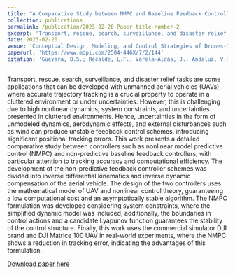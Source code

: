 ```yaml
---
title: "A Comparative Study between NMPC and Baseline Feedback Controllers for UAV Trajectory Tracking"
collection: publications
permalink: /publication/2023-02-20-Paper-title-number-2
excerpt: 'Transport, rescue, search, surveillance, and disaster relief tasks are some applications that can be developed with unmanned aerial vehicles (UAVs), where accurate trajectory tracking is a crucial property to operate in a cluttered environment or under uncertainties. However, this is challenging due to high nonlinear dynamics, system constraints, and uncertainties presented in cluttered environments. Hence, uncertainties in the form of unmodeled dynamics, aerodynamic effects, and external disturbances such as wind can produce unstable feedback control schemes, introducing significant positional tracking errors. This work presents a detailed comparative study between controllers such as nonlinear model predictive control (NMPC) and non-predictive baseline feedback controllers, with particular attention to tracking accuracy and computational efficiency. The development of the non-predictive feedback controller schemes was divided into inverse differential kinematics and inverse dynamic compensation of the aerial vehicle. The design of the two controllers uses the mathematical model of UAV and nonlinear control theory, guaranteeing a low computational cost and an asymptotically stable algorithm. The NMPC formulation was developed considering system constraints, where the simplified dynamic model was included; additionally, the boundaries in control actions and a candidate Lyapunov function guarantees the stability of the control structure. Finally, this work uses the commercial simulator DJI brand and DJI Matrice 100 UAV in real-world experiments, where the NMPC shows a reduction in tracking error, indicating the advantages of this formulation.'
date: 2023-02-20
venue: 'Conceptual Design, Modeling, and Control Strategies of Drones-II'
paperurl: 'https://www.mdpi.com/2504-446X/7/2/144'
citation: 'Guevara, B.S.; Recalde, L.F.; Varela-Aldás, J.; Andaluz, V.H.; Gandolfo, D.C.; Toibero, J.M. A Comparative Study between NMPC and Baseline Feedback Controllers for UAV Trajectory Tracking. Drones 2023, 7, 144. https://doi.org/10.3390/drones7020144'
---
```

Transport, rescue, search, surveillance, and disaster relief tasks are some applications that can be developed with unmanned aerial vehicles (UAVs), where accurate trajectory tracking is a crucial property to operate in a cluttered environment or under uncertainties. However, this is challenging due to high nonlinear dynamics, system constraints, and uncertainties presented in cluttered environments. Hence, uncertainties in the form of unmodeled dynamics, aerodynamic effects, and external disturbances such as wind can produce unstable feedback control schemes, introducing significant positional tracking errors. This work presents a detailed comparative study between controllers such as nonlinear model predictive control (NMPC) and non-predictive baseline feedback controllers, with particular attention to tracking accuracy and computational efficiency. The development of the non-predictive feedback controller schemes was divided into inverse differential kinematics and inverse dynamic compensation of the aerial vehicle. The design of the two controllers uses the mathematical model of UAV and nonlinear control theory, guaranteeing a low computational cost and an asymptotically stable algorithm. The NMPC formulation was developed considering system constraints, where the simplified dynamic model was included; additionally, the boundaries in control actions and a candidate Lyapunov function guarantees the stability of the control structure. Finally, this work uses the commercial simulator DJI brand and DJI Matrice 100 UAV in real-world experiments, where the NMPC shows a reduction in tracking error, indicating the advantages of this formulation.

[Download paper here](https://www.mdpi.com/2504-446X/7/2/144)